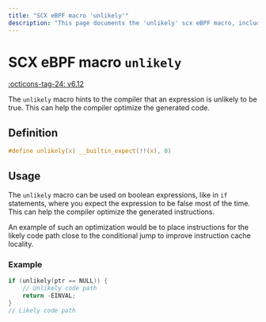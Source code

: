 ```yaml
---
title: "SCX eBPF macro 'unlikely'"
description: "This page documents the 'unlikely' scx eBPF macro, including its definition, usage, and examples."
---
```

# SCX eBPF macro `unlikely`

[:octicons-tag-24: v6.12](https://github.com/torvalds/linux/commit/2a52ca7c98960aafb0eca9ef96b2d0c932171357)

The `unlikely` macro hints to the compiler that an expression is unlikely to be true. This can help the compiler optimize the generated code.

## Definition

```c
#define unlikely(x) __builtin_expect(!!(x), 0)
```

## Usage

The `unlikely` macro can be used on boolean expressions, like in `if` statements, where you expect the expression to be false most of the time. This can help the compiler optimize the generated instructions.

An example of such an optimization would be to place instructions for the likely code path close to the conditional jump to improve instruction cache locality.

### Example

```c
if (unlikely(ptr == NULL)) {
    // Unlikely code path
    return -EINVAL;
}
// Likely code path
```
